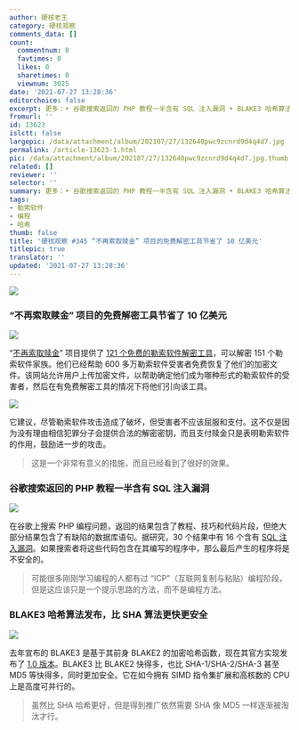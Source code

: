 ```yaml
---
author: 硬核老王
category: 硬核观察
comments_data: []
count:
  commentnum: 0
  favtimes: 0
  likes: 0
  sharetimes: 0
  viewnum: 3025
date: '2021-07-27 13:28:36'
editorchoice: false
excerpt: 更多：• 谷歌搜索返回的 PHP 教程一半含有 SQL 注入漏洞 • BLAKE3 哈希算法发布，比 SHA 算法更快更安全
fromurl: ''
id: 13623
islctt: false
largepic: /data/attachment/album/202107/27/132640pwc9zcnrd9d4q4d7.jpg
permalink: /article-13623-1.html
pic: /data/attachment/album/202107/27/132640pwc9zcnrd9d4q4d7.jpg.thumb.jpg
related: []
reviewer: ''
selector: ''
summary: 更多：• 谷歌搜索返回的 PHP 教程一半含有 SQL 注入漏洞 • BLAKE3 哈希算法发布，比 SHA 算法更快更安全
tags:
- 勒索软件
- 编程
- 哈希
thumb: false
title: '硬核观察 #345 “不再索取赎金” 项目的免费解密工具节省了 10 亿美元'
titlepic: true
translator: ''
updated: '2021-07-27 13:28:36'
---
```


![](/data/attachment/album/202107/27/132640pwc9zcnrd9d4q4d7.jpg)


### “不再索取赎金” 项目的免费解密工具节省了 10 亿美元


![](/data/attachment/album/202107/27/132653azlrz9ule0xe5lx5.jpg)


“[不再索取赎金](https://www.nomoreransom.org/en/index.html)” 项目提供了 [121 个免费的勒索软件解密工具](https://www.europol.europa.eu/newsroom/news/unhacked-121-tools-against-ransomware-single-website)，可以解密 151 个勒索软件家族。他们已经帮助 600 多万勒索软件受害者免费恢复了他们的加密文件。该网站允许用户上传加密文件，以帮助确定他们成为哪种形式的勒索软件的受害者，然后在有免费解密工具的情况下将他们引向该工具。


![](/data/attachment/album/202107/27/132738oazucii9acipuqap.jpg)


它建议，尽管勒索软件攻击造成了破坏，但受害者不应该屈服和支付。这不仅是因为没有理由相信犯罪分子会提供合法的解密密钥，而且支付赎金只是表明勒索软件的作用，鼓励进一步的攻击。



> 
> 这是一个非常有意义的措施，而且已经看到了很好的效果。
> 
> 
> 


### 谷歌搜索返回的 PHP 教程一半含有 SQL 注入漏洞


![](/data/attachment/album/202107/27/132800e3k1ezqok8fz8ok2.jpg)


在谷歌上搜索 PHP 编程问题，返回的结果包含了教程、技巧和代码片段，但绝大部分结果包含了有缺陷的数据库语句。据研究，30 个结果中有 16 个含有 [SQL 注入漏洞](https://waritschlager.de/sqlinjections-in-google-results.html)。如果搜索者将这些代码包含在其编写的程序中，那么最后产生的程序将是不安全的。



> 
> 可能很多刚刚学习编程的人都有过 “ICP”（互联网复制与粘贴）编程阶段，但是这应该只是一个提示思路的方法，而不是编程方法。
> 
> 
> 


### BLAKE3 哈希算法发布，比 SHA 算法更快更安全


![](/data/attachment/album/202107/27/132812d5v4cng26vl8nz82.jpg)


去年宣布的 BLAKE3 是基于其前身 BLAKE2 的加密哈希函数，现在其官方实现发布了 [1.0 版本](https://github.com/BLAKE3-team/BLAKE3/releases/tag/1.0.0)。BLAKE3 比 BLAKE2 快得多，也比 SHA-1/SHA-2/SHA-3 甚至 MD5 等快得多，同时更加安全。它在如今拥有 SIMD 指令集扩展和高核数的 CPU 上是高度可并行的。



> 
> 虽然比 SHA 哈希更好，但是得到推广依然需要 SHA 像 MD5 一样逐渐被淘汰才行。
> 
> 
>